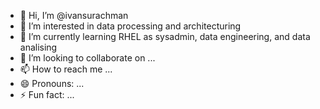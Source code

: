 - 👋 Hi, I’m @ivansurachman
- 👀 I’m interested in data processing and architecturing
- 🌱 I’m currently learning RHEL as sysadmin, data engineering, and data analising
- 💞️ I’m looking to collaborate on ...
- 📫 How to reach me ...
- 😄 Pronouns: ...
- ⚡ Fun fact: ...

<!---
ivansurachman/ivansurachman is a ✨ special ✨ repository because its `README.md` (this file) appears on your GitHub profile.
You can click the Preview link to take a look at your changes.
--->
